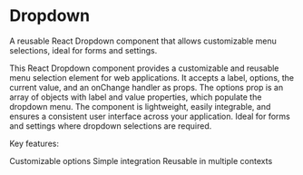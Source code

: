 # Dropdown
A reusable React Dropdown component that allows customizable menu selections, ideal for forms and settings.

This React Dropdown component provides a customizable and reusable menu selection element for web applications. It accepts a label, options, the current value, and an onChange handler as props. The options prop is an array of objects with label and value properties, which populate the dropdown menu. The component is lightweight, easily integrable, and ensures a consistent user interface across your application. Ideal for forms and settings where dropdown selections are required.

Key features:

Customizable options
Simple integration
Reusable in multiple contexts
